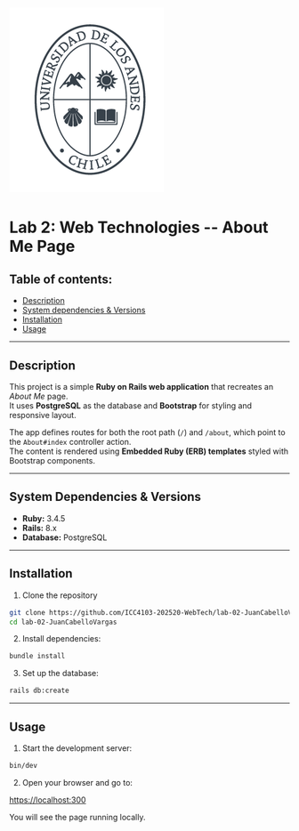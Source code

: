 # [![University Logo](app/assets/images/Logo_uandes.png)](https://www.uandes.cl/)

# Lab 2: Web Technologies -- About Me Page

## Table of contents:

- [Description](#description)
- [System dependencies & Versions](#system-dependecies--versions)
- [Installation](#installation)
- [Usage](#usage)

---

## Description

This project is a simple **Ruby on Rails web application** that recreates an *About Me* page.  
It uses **PostgreSQL** as the database and **Bootstrap** for styling and responsive layout.  

The app defines routes for both the root path (`/`) and `/about`, which point to the `About#index` controller action.  
The content is rendered using **Embedded Ruby (ERB) templates** styled with Bootstrap components.

---

## System Dependencies & Versions

- **Ruby:** 3.4.5
- **Rails:** 8.x
- **Database:** PostgreSQL

---

## Installation

1. Clone the repository

```bash
git clone https://github.com/ICC4103-202520-WebTech/lab-02-JuanCabelloVargas.git
cd lab-02-JuanCabelloVargas
```
2. Install dependencies:

```bash
bundle install
```

3. Set up the database:

```bash
rails db:create
```
---

## Usage

1. Start the development server:

```bash
bin/dev
```

2. Open your browser and go to:

[https://localhost:300](https://localhost:3000)

You will see the page running locally.

